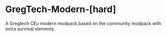 # GregTech-Modern-[hard]
A Gregtech CEu modern modpack based on the community modpack with extra survival elements.
